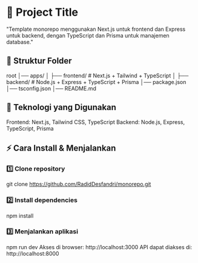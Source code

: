 # 📌 Project Title
"Template monorepo menggunakan Next.js untuk frontend dan Express untuk backend, dengan TypeScript dan Prisma untuk manajemen database."

## 📂 Struktur Folder
root
│── apps/
│   ├── frontend/  # Next.js + Tailwind + TypeScript
│   ├── backend/   # Node.js + Express + TypeScript + Prisma
│── package.json
│── tsconfig.json
│── README.md

## 🚀 Teknologi yang Digunakan
Frontend: Next.js, Tailwind CSS, TypeScript
Backend: Node.js, Express, TypeScript, Prisma

## ⚡ Cara Install & Menjalankan
### 1️⃣ Clone repository
git clone https://github.com/RadidDesfandri/monorepo.git

### 2️⃣ Install dependencies
npm install

### 3️⃣ Menjalankan aplikasi
npm run dev
Akses di browser: http://localhost:3000
API dapat diakses di: http://localhost:8000

